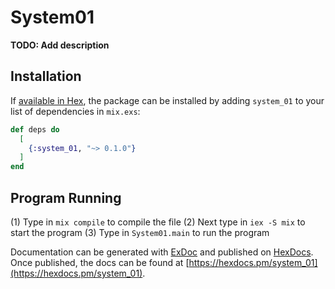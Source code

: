 # System01

**TODO: Add description**

## Installation

If [available in Hex](https://hex.pm/docs/publish), the package can be installed
by adding `system_01` to your list of dependencies in `mix.exs`:

```elixir
def deps do
  [
    {:system_01, "~> 0.1.0"}
  ]
end
```
## Program Running

(1) Type in `mix compile` to compile the file
(2) Next type in `iex -S mix` to start the program
(3) Type in `System01.main` to run the program

Documentation can be generated with [ExDoc](https://github.com/elixir-lang/ex_doc)
and published on [HexDocs](https://hexdocs.pm). Once published, the docs can
be found at [https://hexdocs.pm/system_01](https://hexdocs.pm/system_01).
